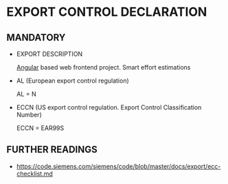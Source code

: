 # EXPORT CONTROL DECLARATION

## MANDATORY

- EXPORT DESCRIPTION

  [Angular](https://angular.io/) based web frontend project. Smart effort estimations

- AL (European export control regulation)

  AL = N

- ECCN (US export control regulation. Export Control Classification Number)

  ECCN = EAR99S

## FURTHER READINGS

- <https://code.siemens.com/siemens/code/blob/master/docs/export/ecc-checklist.md>
